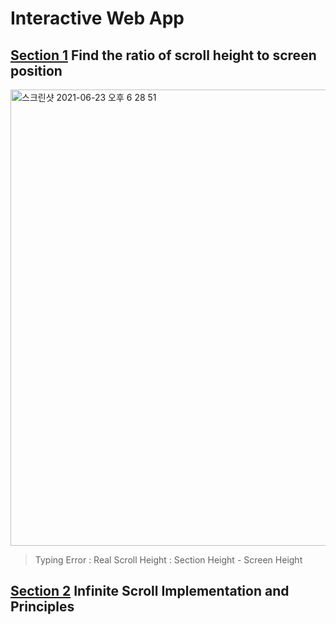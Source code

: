 # Interactive Web App

## [Section 1]() Find the ratio of scroll height to screen position

<img width="730" alt="스크린샷 2021-06-23 오후 6 28 51" src="https://user-images.githubusercontent.com/70752848/123072939-f18db400-d450-11eb-869f-dc08a97baff4.png">

> Typing Error : Real Scroll Height : Section Height - Screen Height

## [Section 2]() Infinite Scroll Implementation and Principles

